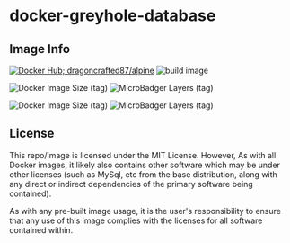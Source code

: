# docker-greyhole-database

## Image Info
 [![Docker Hub; dragoncrafted87/alpine](https://img.shields.io/badge/Docker%20Hub-dragoncrafted87%20%2F%20greyhole--database-green)](https://hub.docker.com/r/dragoncrafted87/greyhole-database)
 ![build image](https://github.com/DragonCrafted87/docker-greyhole-database/workflows/build%20image/badge.svg?branch=master)

 ![Docker Image Size (tag)](https://img.shields.io/docker/image-size/dragoncrafted87/greyhole-database/latest?label=image%20size%20%28latest%29)
 ![MicroBadger Layers (tag)](https://img.shields.io/microbadger/layers/dragoncrafted87/greyhole-database/latest)

 ![Docker Image Size (tag)](https://img.shields.io/docker/image-size/dragoncrafted87/greyhole-database/edge?label=image%20size%20%28edge%29)
 ![MicroBadger Layers (tag)](https://img.shields.io/microbadger/layers/dragoncrafted87/greyhole-database/edge)

## License
This repo/image is licensed under the MIT License. However, As with all Docker images, it likely also contains other software which may be under other licenses (such as MySql, etc from the base distribution, along with any direct or indirect dependencies of the primary software being contained).

As with any pre-built image usage, it is the user's responsibility to ensure that any use of this image complies with the licenses for all software contained within.
